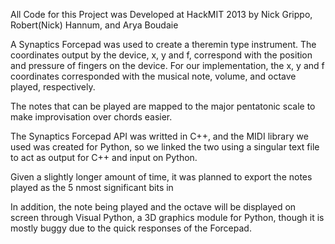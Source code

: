 All Code for this Project was Developed at HackMIT 2013 by Nick Grippo, Robert(Nick) Hannum, and Arya Boudaie

A Synaptics Forcepad was used to create a theremin type instrument. The coordinates output by the device, x, y and f, correspond with the position and pressure of fingers on the device. For our implementation, the x, y and f coordinates corresponded with the musical note, volume, and octave played, respectively.



The notes that can be played are mapped to the major pentatonic scale to make improvisation over chords easier.

The Synaptics Forcepad API was writted in C++, and the MIDI library we used was created for Python, so we linked the two using a singular text file to act as output for C++ and input on Python.

Given a slightly longer amount of time, it was planned to export the notes played as the 5 nmost significant bits in

In addition, the note being played and the octave will be displayed on screen through Visual Python, a 3D graphics module for Python, though it is mostly buggy due to the quick responses of the Forcepad.
